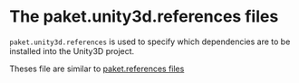 # The paket.unity3d.references files

`paket.unity3d.references` is used to specify which dependencies are to be installed into the Unity3D project.

Theses file are similar to [paket.references files](http://fsprojects.github.io/Paket/references-files.html)
